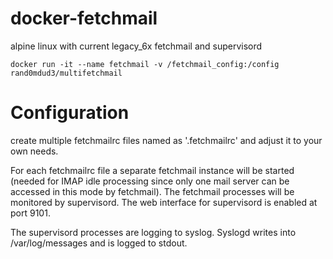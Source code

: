 # docker-fetchmail

alpine linux with current legacy\_6x fetchmail and supervisord

```
docker run -it --name fetchmail -v /fetchmail_config:/config rand0mdud3/multifetchmail
```
# Configuration

create multiple fetchmailrc files named as '<name>.fetchmailrc' and adjust it to your own needs.

For each fetchmailrc file a separate fetchmail instance will be started (needed for IMAP idle processing since only one mail server can be accessed in this mode by fetchmail). The fetchmail processes will be monitored by supervisord.
The web interface for supervisord is enabled at port 9101.

The supervisord processes are logging to syslog. Syslogd writes into /var/log/messages and is logged to stdout.
